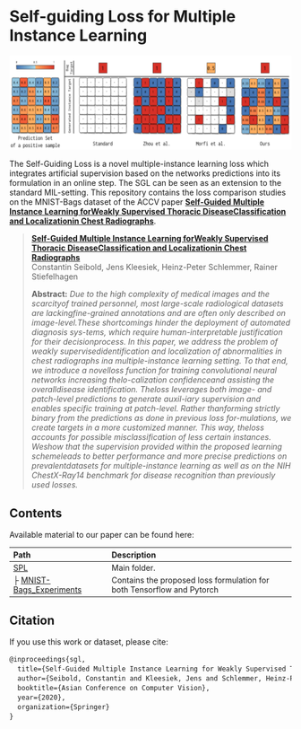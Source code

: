 # Self-guiding Loss for Multiple Instance Learning
![Title Image](./imgs/supervision_types.png)

The Self-Guiding Loss is a novel multiple-instance learning loss which integrates artificial supervision based on the networks predictions into its formulation in an online step. The SGL can be seen as an extension to the standard MIL-setting. This repository contains the loss comparison studies on the MNIST-Bags dataset of the ACCV paper [**Self-Guided Multiple Instance Learning forWeakly Supervised Thoracic DiseaseClassification and Localizationin Chest Radiographs**](https://arxiv.org).

> [**Self-Guided Multiple Instance Learning forWeakly Supervised Thoracic DiseaseClassification and Localizationin Chest Radiographs**](https://arxiv.org)<br>
> Constantin Seibold, Jens Kleesiek, Heinz-Peter Schlemmer, Rainer Stiefelhagen<br>
> 
>
> **Abstract:** *Due to the high complexity of medical images and the scarcityof  trained  personnel,  most  large-scale  radiological  datasets  are  lackingfine-grained  annotations  and  are  often  only  described  on  image-level.These shortcomings hinder the deployment of automated diagnosis sys-tems, which require human-interpretable justification for their decisionprocess.  In  this  paper,  we  address  the  problem  of  weakly  supervisedidentification  and  localization  of  abnormalities  in  chest  radiographs  ina multiple-instance learning setting. To that end, we introduce a novelloss function for training convolutional neural networks increasing thelo-calization confidenceand assisting the overalldisease identification. Theloss leverages both image- and patch-level predictions to generate auxil-iary supervision and enables specific training at patch-level. Rather thanforming strictly binary from the predictions as done in previous loss for-mulations, we create targets in a more customized manner. This way, theloss accounts for possible misclassification of less certain instances. Weshow that the supervision provided within the proposed learning schemeleads to better performance and more precise predictions on prevalentdatasets  for  multiple-instance  learning  as  well  as  on  the  NIH  ChestX-Ray14 benchmark for disease recognition than previously used losses.*


## Contents

Available material to our paper can be found here:

| Path | Description
| :--- | :----------
| [SPL](https://github.com/ConstantinSeibold/SGL) | Main folder.
| &boxvr;&nbsp;[MNIST-Bags_Experiments](https://github.com/ConstantinSeibold/SPL/tree/master/MNIST-Bags_Experiments) | Contains the proposed loss formulation for both Tensorflow and Pytorch


## Citation
If you use this work or dataset, please cite:
```latex
@inproceedings{sgl,
  title={Self-Guided Multiple Instance Learning for Weakly Supervised Thoracic Disease Classification and Localization in Chest Radiographs},
  author={Seibold, Constantin and Kleesiek, Jens and Schlemmer, Heinz-Peter and Stiefelhagen, Rainer},
  booktitle={Asian Conference on Computer Vision},
  year={2020},
  organization={Springer}
}
